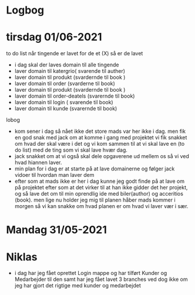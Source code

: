 ﻿# Logbog 

# tirsdag 01/06-2021
 to do list 
	når tingende er lavet for de et (X) så er de lavet 
*	i dag skal der laves domain til alle tingende
* laver domain til katergrio( svarende til auther)
* laver domain til produkt (svardernde til book )
* laver domain til order (svarderne til book)
* laver domain til produkt (svardernde til book )
* laver domain til order-deatels (svarernde til book)
* laver domain til login ( svarende til book)
* laver domain til kunde (svarernde til book)

lobog 
* kom sener i dag så nået ikke det store mads var her ikke i dag. men fik en god snak med jack om at komme i gang med projektet 
	vi fik snakket om hvad der skal være i det og vi kom sammen til at vi skal lave en (to do list) med de ting som vi skal lave
	hvær dag. 
* jack snakket om at vi også skal dele opgaverene ud mellem os så vi ved hvad hiannen laver. 
* min plan for i dag er at starte på at lave domainerne og følger jack vidoer til hvordan man laver dem 
* efter som at mads ikke er her i dag kunne jeg godt finde på at lave om på projektet efter som at det virker til at han ikke 
	gidder det her projekt, og så lave det om til min oprendlig ide med biler(author) og acceritios (book). men lige nu holder
	jeg mig til planen håber mads kommer i morgen så vi kan snakke om hvad planen er om hvad vi laver vær i sær. 

# Mandag 31/05-2021



# Niklas
* i dag har jeg fået oprettet Login mappe og har tilført Kunder og Medarbejder til den samt har jeg fået lavet 3 branches
ved dog ikke om jeg har gjort det rigtige med kunder og medarbejdet 
